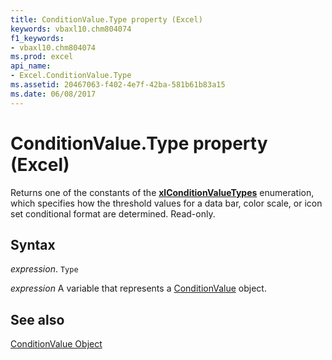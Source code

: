 ```yaml
---
title: ConditionValue.Type property (Excel)
keywords: vbaxl10.chm804074
f1_keywords:
- vbaxl10.chm804074
ms.prod: excel
api_name:
- Excel.ConditionValue.Type
ms.assetid: 20467063-f402-4e7f-42ba-581b61b83a15
ms.date: 06/08/2017
---
```



# ConditionValue.Type property (Excel)

Returns one of the constants of the  **[xlConditionValueTypes](Excel.XlConditionValueTypes.md)** enumeration, which specifies how the threshold values for a data bar, color scale, or icon set conditional format are determined. Read-only.


## Syntax

 _expression_. `Type`

 _expression_ A variable that represents a [ConditionValue](Excel.ConditionValue.md) object.


## See also


[ConditionValue Object](Excel.ConditionValue.md)


